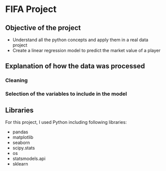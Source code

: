# FIFA Project

## Objective of the project
- Understand all the python concepts and apply them in a real data project
- Create a linear regression model to predict the market value of a player

## Explanation of how the data was processed 

### Cleaning 

### Selection of the variables to include in the model


## Libraries 
For this project, I used Python including following libraries:
- pandas
- matplotlib
- seaborn
- scipy.stats
- os
- statsmodels.api
- sklearn
